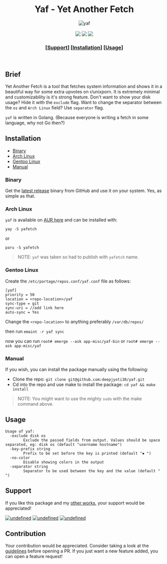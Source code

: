 <h1 alt="logo" align="center">Yaf - Yet Another Fetch</h1>
<div align="center">
<img src="https://i.imgur.com/nOceLGj.png" alt="yaf">
</div>

<br/>
<div align="center">
<a href="./LICENSE.md"><img src="https://img.shields.io/badge/license-MIT-blue?style=for-the-badge"></a>
<a href="https://github.com/deepjyoti30/yaf/releases"><img src="https://img.shields.io/github/v/release/deepjyoti30/yaf?style=for-the-badge"></a>
<img src="https://img.shields.io/badge/Built%20With-Golang-green?style=for-the-badge">

<br/>

### \[[Support](#support)] \[[Installation](#installation)] \[[Usage](#usage)]
<br/>
</div>


## Brief

Yet Another Fetch is a tool that fetches system information and shows it in a beautiful way for some extra upvotes on r/unixporn. It is extremely minimal and customizability is it's strong feature. Don't want to show your disk usage? Hide it with the `exclude` flag. Want to change the separator between the `os` and `Arch Linux` field? Use `separator` flag.

`yaf` is written in Golang. (Because everyone is writing a fetch in some language, why not Go then?)

## Installation

- [Binary](#binary)
- [Arch Linux](#arch-linux)
- [Gentoo Linux](#gentoo-linux)
- [Manual](#manual)

### Binary

Get the [latest release](https://github.com/deepjyoti30/yaf/releases) binary from GitHub and use it on your system. Yes, as simple as that.

### Arch Linux

`yaf` is available on [AUR here](https://aur.archlinux.org/packages/yafetch) and can be installed with:

```console
yay -S yafetch
```

or

```console
paru -S yafetch
```

>NOTE: `yaf` was taken so had to publish with `yafetch` name.

### Gentoo Linux

Create the `/etc/portage/repos.conf/yaf.conf` file as follows:

```
[yaf]
priority = 50
location = <repo-location>/yaf
sync-type = git
sync-uri = //add link here
auto-sync = Yes
```

Change the `<repo-location>` to anything preferably `/var/db/repos/`

then run `emaint -r yaf sync`

now you can run `root# emerge --ask app-misc/yaf-bin` or `root# emerge --ask app-misc/yaf`


### Manual

If you wish, you can install the package manually using the following:

- Clone the repo: `git clone git@github.com:deepjyoti30/yaf.git`
- Cd into the repo and use make to install the package: `cd yaf && make install`

> NOTE: You might want to use the mighty `sudo` with the make command above.

## Usage

```console
Usage of yaf:
  -exclude disk os
    	Exclude the passed fields from output. Values should be space separated, eg: disk os (default "username hostname")
  -key-prefix string
    	Prefix to be set before the key is printed (default "▪ ")
  -no-color
    	Disable showing colors in the output
  -separator string
    	Separator to be used between the key and the value (default "  ")
```

## Support

If you like this package and my [other works](https://github.com/deepjyoti30), your support would be appreciated!

<p align="left">
<a href="https://www.paypal.me/deepjyoti30" target="_blank"><img alt="undefined" src="https://img.shields.io/badge/paypal-deepjyoti30-blue?style=for-the-badge&logo=paypal"></a>
<a href="https://www.patreon.com/deepjyoti30" target="_blank"><img alt="undefined" src="https://img.shields.io/badge/Patreon-deepjyoti30-orange?style=for-the-badge&logo=patreon"></a>
<a href="https://ko-fi.com/deepjyoti30" target="_blank"><img alt="undefined" src="https://img.shields.io/badge/KoFi-deepjyoti30-red?style=for-the-badge&logo=ko-fi"></a>
</p>

## Contribution

Your contribution would be appreciated. Consider taking a look at the [guidelines](https://github.com/deepjyoti30/yaf/blob/master/.github/CONTRIBUTING.md) before opening a PR. If you just want a new feature added, you can open a feature request!

